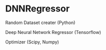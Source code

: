 # DNNRegressor
Random Dataset creater (Python)

Deep Neural Network Regressor (Tensorflow)

Optimizer (Scipy, Numpy)
